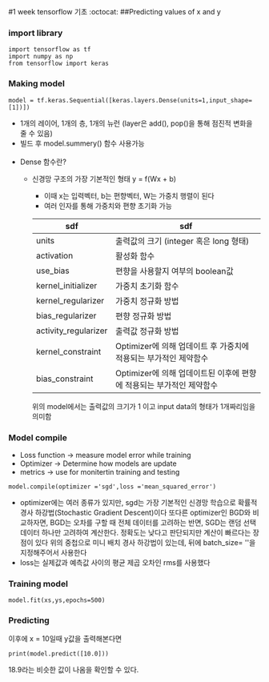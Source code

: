 #1 week  tensorflow 기초 :octocat:
##Predicting values of x and y
### import library
~~~
import tensorflow as tf
import numpy as np
from tensorflow import keras
~~~
### Making model
~~~
model = tf.keras.Sequential([keras.layers.Dense(units=1,input_shape=[1])]) 
~~~
- 1개의 레이어, 1개의 층, 1개의 뉴런
(layer은 add(), pop()을 통해 점진적 변화을 줄 수 있음)
- 빌드 후 model.summery() 함수 사용가능<br><br>
- Dense 함수란?
    - 신경망 구조의 가장 기본적인 형태 y = f(Wx + b)
        - 이때 x는 입력벡터, b는 편향벡터, W는 가중치 행렬이 된다
        - 여러 인자를 통해 가중치와 편향 초기화 가능 
          
        sdf| sdf
        --- | ---
        units | 출력값의 크기 (integer 혹은 long 형태)
        activation | 활성화 함수
        use_bias | 편향을 사용할지 여부의 boolean값
        kernel_initializer | 가중치 초기화 함수
        kernel_regularizer | 가중치 정규화 방법
        bias_regularizer | 편향 정규화 방법
        activity_regularizer | 출력값 정규화 방법
        kernel_constraint | Optimizer에 의해 업데이트 후 가중치에 적용되는 부가적인 제약함수
        bias_constraint | Optimizer에 의해 업데이트된 이후에 편향에 적용되는 부가적인 제약함수
        위의 model에서는 출력값의 크기가 1 이고 input data의 형태가 1개짜리임을 의미함

### Model compile
- Loss function -> measure model error while training
- Optimizer -> Determine how models are update
- metrics -> use for monitertin training and testing 
~~~
model.compile(optimizer ='sgd',loss ='mean_squared_error')
~~~
- optimizer에는 여러 종류가 있지만, sgd는 가장 기본적인 신경망 학습으로 확률적 경사 하강법(Stochastic Gradient Descent)이다
또다른 optimizer인 BGD와 비교하자면, BGD는 오차를 구할 때 전체 데이터를 고려하는 반면, SGD는
랜덤 선택 데이터 하나만 고려하여 계산한다.
정확도는 낮다고 판단되지만 계산이 빠르다는 장점이 있다
위의 중첩으로 미니 배치 경사 하강법이 있는데, 뒤에 batch_size= ''을 지정해주어서 사용한다
- loss는 실제값과 예측값 사이의 평균 제곱 오차인 rms를 사용했다
### Training model
~~~
model.fit(xs,ys,epochs=500)
~~~
### Predicting
이후에 x = 10일때 y값을 출력해본다면 
~~~
print(model.predict([10.0]))
~~~
18.9라는 비슷한 값이 나옴을 확인할 수 있다.

